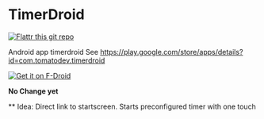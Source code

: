 TimerDroid
==========

[![Flattr this git repo](http://api.flattr.com/button/flattr-badge-large.png)](https://flattr.com/submit/auto?user_id=hoffimar&url=https://github.com/hoffimar/timerdroid&title=TimerDroid%20Android%20App&language=en_US&tags=github,android&category=software)

Android app timerdroid
See https://play.google.com/store/apps/details?id=com.tomatodev.timerdroid

[![Get it on F-Droid](get_it_on_f-droid.png?raw=true)](https://f-droid.org/repository/browse/?fdfilter=timerdroid&fdid=com.tomatodev.timerdroid)

__No Change yet__

** Idea:
Direct link to startscreen. Starts preconfigured timer with one touch

